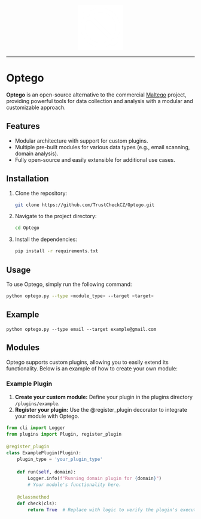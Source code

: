 <div align="center" style="margin-bottom: 15px;">
  <img src="https://github.com/TrustCheckCZ/Optego/blob/main/_images/logo.png?raw=true" width="120" alt="Optego Logo">
</div>

---

# Optego

**Optego** is an open-source alternative to the commercial [Maltego](https://www.paterva.com/) project, providing powerful tools for data collection and analysis with a modular and customizable approach.

## Features
- Modular architecture with support for custom plugins.
- Multiple pre-built modules for various data types (e.g., email scanning, domain analysis).
- Fully open-source and easily extensible for additional use cases.

## Installation

1. Clone the repository:
    ```bash
    git clone https://github.com/TrustCheckCZ/Optego.git
    ```
2. Navigate to the project directory:
    ```bash
    cd Optego
    ```
3. Install the dependencies:
    ```bash
    pip install -r requirements.txt
    ```

## Usage

To use Optego, simply run the following command:

```bash
python optego.py --type <module_type> --target <target>
```

## Example
```
python optego.py --type email --target example@gmail.com
```

## Modules
Optego supports custom plugins, allowing you to easily extend its functionality. Below is an example of how to create your own module:
### Example Plugin

1. **Create your custom module:** Define your plugin in the plugins directory `/plugins/example`.
2. **Register your plugin:** Use the @register_plugin decorator to integrate your module with Optego.

```python
from cli import Logger
from plugins import Plugin, register_plugin

@register_plugin
class ExamplePlugin(Plugin):
    plugin_type = 'your_plugin_type'

    def run(self, domain):
        Logger.info(f"Running domain plugin for {domain}")
        # Your module's functionality here.

    @classmethod
    def check(cls):
        return True  # Replace with logic to verify the plugin's execution.
```
